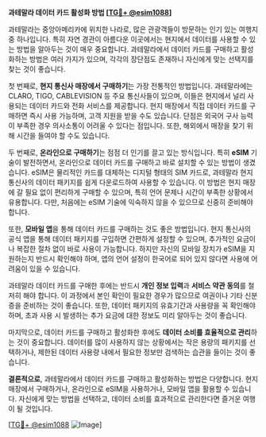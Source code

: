 **과테말라 데이터 카드 활성화 방법 [[TG💪+ @esim1088](https://t.me/s/esim1088)]**

과테말라는 중앙아메리카에 위치한 나라로, 많은 관광객들이 방문하는 인기 있는 여행지 중 하나입니다. 특히 자연 경관이 아름다운 이곳에서는 현지에서 데이터를 사용할 수 있는 방법을 알아두는 것이 매우 중요합니다. 과테말라에서 데이터 카드를 구매하고 활성화하는 방법은 여러 가지가 있으며, 각각의 장단점도 존재하니 자신에게 맞는 선택지를 찾는 것이 좋습니다.

첫 번째로, **현지 통신사 매장에서 구매하기**는 가장 전통적인 방법입니다. 과테말라에는 CLARO, TIGO, CABLEVISION 등 주요 통신사들이 있으며, 이들은 현지에서 널리 사용되는 데이터 카드와 전화 서비스를 제공합니다. 현지 매장에서 직접 데이터 카드를 구매하면 즉시 사용 가능하며, 고객 지원을 받을 수도 있습니다. 단점은 외국어 구사 능력이 부족한 경우 의사소통이 어려울 수 있다는 점입니다. 또한, 해외에서 매장을 찾기 위해 시간을 들여야 할 수도 있습니다.

두 번째로, **온라인으로 구매하기**는 점점 더 인기를 끌고 있는 방식입니다. 특히 **eSIM** 기술이 발전하면서, 온라인으로 데이터 카드를 구매하고 바로 설치할 수 있는 방법이 생겼습니다. eSIM은 물리적인 카드를 대체하는 디지털 형태의 SIM 카드로, 과테말라 현지 통신사의 데이터 패키지를 쉽게 다운로드하여 사용할 수 있습니다. 이 방법은 현지 매장에 갈 필요 없이 편리하게 구매할 수 있으며, 특히 언어 문제나 시간이 부족한 상황에서 유용합니다. 다만, 처음에는 eSIM 기술에 익숙하지 않을 수 있으므로 신중히 준비해야 합니다.

또한, **모바일 앱**을 통해 데이터 카드를 구매하는 것도 좋은 방법입니다. 현지 통신사의 공식 앱을 통해 데이터 패키지를 구입하면 간편하게 설정할 수 있으며, 추가적인 요금이나 복잡한 절차 없이 바로 사용이 가능합니다. 하지만 자신의 모바일 장치가 eSIM을 지원하는지 반드시 확인해야 하며, 앱의 언어 설정이 한국어로 되어 있지 않다면 사용에 어려움이 있을 수 있습니다.

과테말라 데이터 카드를 구매한 후에는 반드시 **개인 정보 입력**과 **서비스 약관 동의**를 철저히 해야 합니다. 이 과정에서 본인 확인이 필요한 경우가 많으므로 여권이나 기타 신분증을 준비하는 것이 좋습니다. 또한, 데이터 패키지의 유효기간과 사용량을 꼭 확인해야 하며, 초과 사용 시 발생하는 추가 요금에 대한 정보도 미리 알아두는 것이 좋습니다.

마지막으로, 데이터 카드를 구매하고 활성화한 후에도 **데이터 소비를 효율적으로 관리**하는 것이 중요합니다. 데이터를 많이 사용하지 않는 상황에서는 작은 용량의 패키지를 선택하거나, 제한된 데이터 사용량 내에서 필요한 정보만 검색하는 습관을 들이는 것이 좋습니다.

**결론적으로**, 과테말라에서 데이터 카드를 구매하고 활성화하는 방법은 다양합니다. 현지 매장에서 구매하거나, 온라인으로 eSIM을 사용하거나, 모바일 앱을 활용할 수 있습니다. 자신에게 맞는 방법을 선택하고, 데이터 소비를 효과적으로 관리한다면 즐거운 여행이 될 것입니다.

[[TG💪+ @esim1088](https://t.me/s/esim1088) ![Image](https://i.postimg.cc/Y0z9fWf4/image.png)]
